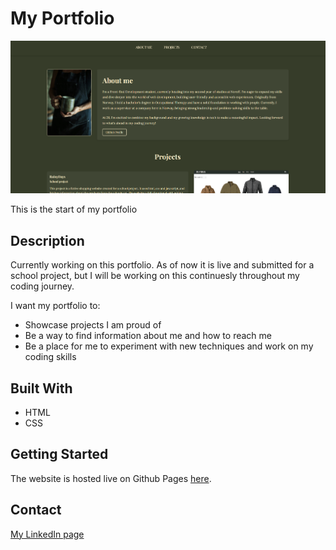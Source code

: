 # My Portfolio

![image](assets/Portfolioreadmeimg.png)

This is the start of my portfolio  

## Description

Currently working on this portfolio. As of now it is live and submitted for a school project, but I will be working on this continuesly throughout my coding journey.

I want my portfolio to:

- Showcase projects I am proud of
- Be a way to find information about me and how to reach me
- Be a place for me to experiment with new techniques and work on my coding skills

## Built With

- HTML
- CSS

## Getting Started

The website is hosted live on Github Pages [here](https://maribsorensen.github.io/Portfolio/).

## Contact

[My LinkedIn page](https://no.linkedin.com/in/mari-berg-s%C3%B8rensen-b63425156)
